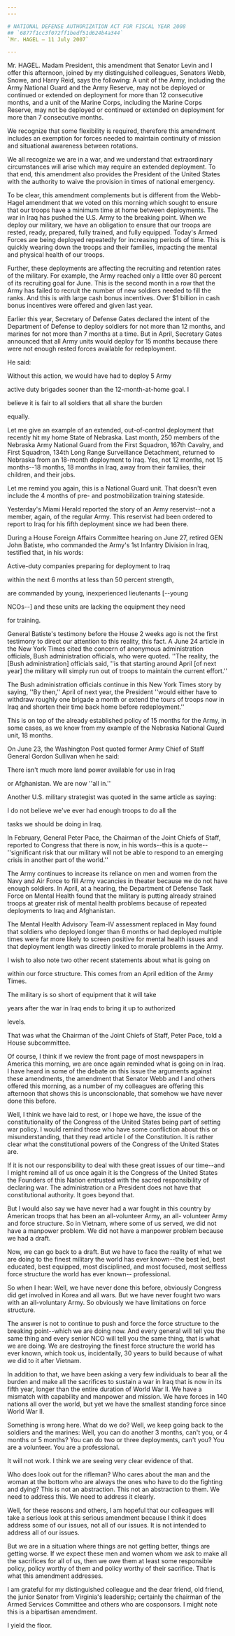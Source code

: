 ```yaml
---
---

# NATIONAL DEFENSE AUTHORIZATION ACT FOR FISCAL YEAR 2008
## `6877f1cc3f072ff1bedf51d624b4a344`
`Mr. HAGEL — 11 July 2007`

---
```



Mr. HAGEL. Madam President, this amendment that Senator Levin and I 
offer this afternoon, joined by my distinguished colleagues, Senators 
Webb, Snowe, and Harry Reid, says the following: A unit of the Army, 
including the Army National Guard and the Army Reserve, may not be 
deployed or continued or extended on deployment for more than 12 
consecutive months, and a unit of the Marine Corps, including the 
Marine Corps Reserve, may not be deployed or continued or extended on 
deployment for more than 7 consecutive months.

We recognize that some flexibility is required, therefore this 
amendment includes an exemption for forces needed to maintain 
continuity of mission and situational awareness between rotations.

We all recognize we are in a war, and we understand that 
extraordinary circumstances will arise which may require an extended 
deployment. To that end, this amendment also provides the President of 
the United States with the authority to waive the provision in times of 
national emergency.

To be clear, this amendment complements but is different from the 
Webb-Hagel amendment that we voted on this morning which sought to 
ensure that our troops have a minimum time at home between deployments. 
The war in Iraq has pushed the U.S. Army to the breaking point. When we 
deploy our military, we have an obligation to ensure that our troops 
are rested, ready, prepared, fully trained, and fully equipped. Today's 
Armed Forces are being deployed repeatedly for increasing periods of 
time. This is quickly wearing down the troops and their families, 
impacting the mental and physical health of our troops.

Further, these deployments are affecting the recruiting and retention 
rates of the military. For example, the Army reached only a little over 
80 percent of its recruiting goal for June. This is the second month in 
a row that the Army has failed to recruit the number of new soldiers 
needed to fill the ranks. And this is with large cash bonus incentives. 
Over $1 billion in cash bonus incentives were offered and given last 
year.

Earlier this year, Secretary of Defense Gates declared the intent of 
the Department of Defense to deploy soldiers for not more than 12 
months, and marines for not more than 7 months at a time. But in April, 
Secretary Gates announced that all Army units would deploy for 15 
months because there were not enough rested forces available for 
redeployment.

He said:




 Without this action, we would have had to deploy 5 Army 


 active duty brigades sooner than the 12-month-at-home goal. I 


 believe it is fair to all soldiers that all share the burden 


 equally.


Let me give an example of an extended, out-of-control deployment that 
recently hit my home State of Nebraska. Last month, 250 members of the 
Nebraska Army National Guard from the First Squadron, 167th Cavalry, 
and First Squadron, 134th Long Range Surveillance Detachment, returned 
to Nebraska from an 18-month deployment to Iraq. Yes, not 12 months, 
not 15 months--18 months, 18 months in Iraq, away from their families, 
their children, and their jobs.

Let me remind you again, this is a National Guard unit. That doesn't 
even include the 4 months of pre- and postmobilization training 
stateside.

Yesterday's Miami Herald reported the story of an Army reservist--not 
a member, again, of the regular Army. This reservist had been ordered 
to report to Iraq for his fifth deployment since we had been there.

During a House Foreign Affairs Committee hearing on June 27, retired 
GEN John Batiste, who commanded the Army's 1st Infantry Division in 
Iraq, testified that, in his words:




 Active-duty companies preparing for deployment to Iraq 


 within the next 6 months at less than 50 percent strength, 


 are commanded by young, inexperienced lieutenants [--young 


 NCOs--] and these units are lacking the equipment they need 


 for training.


General Batiste's testimony before the House 2 weeks ago is not the 
first testimony to direct our attention to this reality, this fact. A 
June 24 article in the New York Times cited the concern of anonymous 
administration officials, Bush administration officials, who were 
quoted. ''The reality, the [Bush administration] officials said, ''is 
that starting around April [of next year] the military will simply run 
out of troops to maintain the current effort.''

The Bush administration officials continue in this New York Times 
story by saying, ''By then,'' April of next year, the President ''would 
either have to withdraw roughly one brigade a month or extend the tours 
of troops now in Iraq and shorten their time back home before 
redeployment.''

This is on top of the already established policy of 15 months for the 
Army, in some cases, as we know from my example of the Nebraska 
National Guard unit, 18 months.


On June 23, the Washington Post quoted former Army Chief of Staff 
General Gordon Sullivan when he said:




 There isn't much more land power available for use in Iraq 


 or Afghanistan. We are now ''all in.''


Another U.S. military strategist was quoted in the same article as 
saying:




 I do not believe we've ever had enough troops to do all the 


 tasks we should be doing in Iraq.


In February, General Peter Pace, the Chairman of the Joint Chiefs of 
Staff, reported to Congress that there is now, in his words--this is a 
quote--''significant risk that our military will not be able to respond 
to an emerging crisis in another part of the world.''

The Army continues to increase its reliance on men and women from the 
Navy and Air Force to fill Army vacancies in theater because we do not 
have enough soldiers. In April, at a hearing, the Department of Defense 
Task Force on Mental Health found that the military is putting already 
strained troops at greater risk of mental health problems because of 
repeated deployments to Iraq and Afghanistan.

The Mental Health Advisory Team-IV assessment replaced in May found 
that soldiers who deployed longer than 6 months or had deployed 
multiple times were far more likely to screen positive for mental 
health issues and that deployment length was directly linked to morale 
problems in the Army.

I wish to also note two other recent statements about what is going 
on


within our force structure. This comes from an April edition of the 
Army Times.




 The military is so short of equipment that it will take 


 years after the war in Iraq ends to bring it up to authorized 


 levels.


That was what the Chairman of the Joint Chiefs of Staff, Peter Pace, 
told a House subcommittee.

Of course, I think if we review the front page of most newspapers in 
America this morning, we are once again reminded what is going on in 
Iraq. I have heard in some of the debate on this issue the arguments 
against these amendments, the amendment that Senator Webb and I and 
others offered this morning, as a number of my colleagues are offering 
this afternoon that shows this is unconscionable, that somehow we have 
never done this before.

Well, I think we have laid to rest, or I hope we have, the issue of 
the constitutionality of the Congress of the United States being part 
of setting war policy. I would remind those who have some confliction 
about this or misunderstanding, that they read article I of the 
Constitution. It is rather clear what the constitutional powers of the 
Congress of the United States are.

If it is not our responsibility to deal with these great issues of 
our time--and I might remind all of us once again it is the Congress of 
the United States the Founders of this Nation entrusted with the sacred 
responsibility of declaring war. The administration or a President does 
not have that constitutional authority. It goes beyond that.

But I would also say we have never had a war fought in this country 
by American troops that has been an all-volunteer Army, an all-
volunteer Army and force structure. So in Vietnam, where some of us 
served, we did not have a manpower problem. We did not have a manpower 
problem because we had a draft.

Now, we can go back to a draft. But we have to face the reality of 
what we are doing to the finest military the world has ever known--the 
best led, best educated, best equipped, most disciplined, and most 
focused, most selfless force structure the world has ever known--
professional.

So when I hear: Well, we have never done this before, obviously 
Congress did get involved in Korea and all wars. But we have never 
fought two wars with an all-voluntary Army. So obviously we have 
limitations on force structure.

The answer is not to continue to push and force the force structure 
to the breaking point--which we are doing now. And every general will 
tell you the same thing and every senior NCO will tell you the same 
thing, that is what we are doing. We are destroying the finest force 
structure the world has ever known, which took us, incidentally, 30 
years to build because of what we did to it after Vietnam.

In addition to that, we have been asking a very few individuals to 
bear all the burden and make all the sacrifices to sustain a war in 
Iraq that is now in its fifth year, longer than the entire duration of 
World War II. We have a mismatch with capability and manpower and 
mission. We have forces in 140 nations all over the world, but yet we 
have the smallest standing force since World War II.

Something is wrong here. What do we do? Well, we keep going back to 
the soldiers and the marines: Well, you can do another 3 months, can't 
you, or 4 months or 5 months? You can do two or three deployments, 
can't you? You are a volunteer. You are a professional.

It will not work. I think we are seeing very clear evidence of that.

Who does look out for the rifleman? Who cares about the man and the 
woman at the bottom who are always the ones who have to do the fighting 
and dying? This is not an abstraction. This not an abstraction to them. 
We need to address this. We need to address it clearly.

Well, for these reasons and others, I am hopeful that our colleagues 
will take a serious look at this serious amendment because I think it 
does address some of our issues, not all of our issues. It is not 
intended to address all of our issues.

But we are in a situation where things are not getting better, things 
are getting worse. If we expect these men and women whom we ask to make 
all the sacrifices for all of us, then we owe them at least some 
responsible policy, policy worthy of them and policy worthy of their 
sacrifice. That is what this amendment addresses.

I am grateful for my distinguished colleague and the dear friend, old 
friend, the junior Senator from Virginia's leadership; certainly the 
chairman of the Armed Services Committee and others who are cosponsors. 
I might note this is a bipartisan amendment.

I yield the floor.